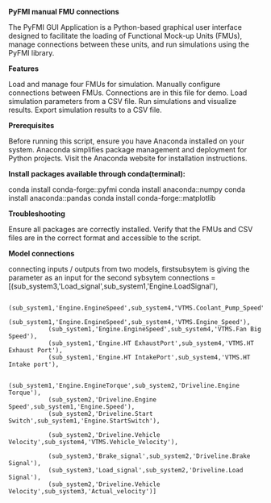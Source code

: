 **PyFMI manual FMU connections**

The PyFMI GUI Application is a Python-based graphical user interface designed to facilitate the loading of Functional Mock-up Units (FMUs), manage connections between these units, and run simulations using the PyFMI library.

**Features**

Load and manage four FMUs for simulation.
Manually configure connections between FMUs. Connections are in this file for demo.
Load simulation parameters from a CSV file.
Run simulations and visualize results.
Export simulation results to a CSV file.

**Prerequisites**

Before running this script, ensure you have Anaconda installed on your system. Anaconda simplifies package management and deployment for Python projects. Visit the Anaconda website for installation instructions.

**Install packages available through conda(terminal):**

conda install conda-forge::pyfmi
conda install anaconda::numpy
conda install anaconda::pandas
conda install conda-forge::matplotlib

**Troubleshooting**

Ensure all packages are correctly installed.
Verify that the FMUs and CSV files are in the correct format and accessible to the script.

**Model connections**

connecting inputs / outputs from two models, firstsubsytem is giving the parameter as an input for the second sybsytem
connections = [(sub_system3,'Load_signal',sub_system1,'Engine.LoadSignal'),

               (sub_system1,'Engine.EngineSpeed',sub_system4,"VTMS.Coolant_Pump_Speed"),
               (sub_system1,'Engine.EngineSpeed',sub_system4,'VTMS.Engine_Speed'),
               (sub_system1,'Engine.EngineSpeed',sub_system4,'VTMS.Fan Big Speed'),
               (sub_system1,'Engine.HT ExhaustPort',sub_system4,'VTMS.HT Exhaust Port'),
               (sub_system1,'Engine.HT IntakePort',sub_system4,'VTMS.HT Intake port'),

               (sub_system1,'Engine.EngineTorque',sub_system2,'Driveline.Engine Torque'),
               (sub_system2,'Driveline.Engine Speed',sub_system1,'Engine.Speed'),
               (sub_system2,'Driveline.Start Switch',sub_system1,'Engine.StartSwitch'),

               (sub_system2,'Driveline.Vehicle Velocity',sub_system4,'VTMS.Vehicle_Velocity'),

               (sub_system3,'Brake_signal',sub_system2,'Driveline.Brake Signal'),
               (sub_system3,'Load_signal',sub_system2,'Driveline.Load Signal'),
               (sub_system2,'Driveline.Vehicle Velocity',sub_system3,'Actual_velocity')]
